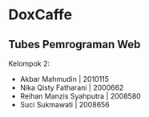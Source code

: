 # DoxCaffe

## Tubes Pemrograman Web

Kelompok 2:
- Akbar Mahmudin | 2010115
- Nika Qisty Fatharani | 2000662    
- Reihan Manzis Syahputra | 2008580
- Suci Sukmawati | 2008656

